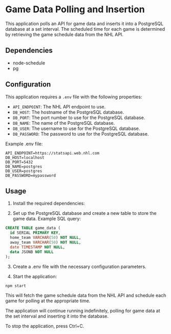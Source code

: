 # Game Data Polling and Insertion

This application polls an API for game data and inserts it into a PostgreSQL database at a set interval. The scheduled time for each game is determined by retrieving the game schedule data from the NHL API.

## Dependencies
- node-schedule
- pg

## Configuration

This application requires a `.env` file with the following properties:

- `API_ENDPOINT`: The NHL API endpoint to use.
- `DB_HOST`: The hostname of the PostgreSQL database.
- `DB_PORT`: The port number to use for the PostgreSQL database.
- `DB_NAME`: The name of the PostgreSQL database.
- `DB_USER`: The username to use for the PostgreSQL database.
- `DB_PASSWORD`: The password to use for the PostgreSQL database.

Example .env file:

```
API_ENDPOINT=https://statsapi.web.nhl.com
DB_HOST=localhost
DB_PORT=5432
DB_NAME=postgres
DB_USER=postgres
DB_PASSWORD=mypassword
```

## Usage

1. Install the required dependencies:


2. Set up the PostgreSQL database and create a new table to store the game data. Example SQL query:

```sql
CREATE TABLE game_data (
  id SERIAL PRIMARY KEY,
  home_team VARCHAR(50) NOT NULL,
  away_team VARCHAR(50) NOT NULL,
  date TIMESTAMP NOT NULL,
  data JSONB NOT NULL
);
```

3. Create a .env file with the necessary configuration parameters.

4. Start the application:

```
npm start
```

This will fetch the game schedule data from the NHL API and schedule each game for polling at the appropriate time.

The application will continue running indefinitely, polling for game data at the set interval and inserting it into the database.

To stop the application, press Ctrl+C.